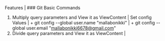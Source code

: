 Features | ### Git Basic Commands
1. Multiply query parameters and View it as ViewContent | Set config Values
| + git config --global user.name "mallabonikki"
| + git config --global user.email "mallabonikki6678@gmail.com"
2. Divide query parameters and View it as ViewContent | 
